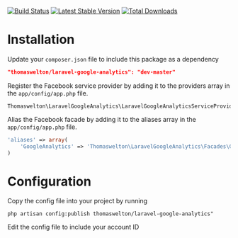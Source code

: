 [![Build Status](https://travis-ci.org/thomaswelton/laravel-facebook.png?branch=master)](https://travis-ci.org/thomaswelton/laravel-facebook)
[![Latest Stable Version](https://poser.pugx.org/thomaswelton/laravel-facebook/v/stable.png)](https://packagist.org/packages/thomaswelton/laravel-facebook)
[![Total Downloads](https://poser.pugx.org/thomaswelton/laravel-facebook/downloads.png)](https://packagist.org/packages/thomaswelton/laravel-facebook)


# Installation

Update your `composer.json` file to include this package as a dependency
```json
"thomaswelton/laravel-google-analytics": "dev-master"
```

Register the Facebook service provider by adding it to the providers array in the `app/config/app.php` file. 
```
Thomaswelton\LaravelGoogleAnalytics\LaravelGoogleAnalyticsServiceProvider
```

Alias the Facebook facade by adding it to the aliases array in the `app/config/app.php` file. 
```php
'aliases' => array(
	'GoogleAnalytics' => 'Thomaswelton\LaravelGoogleAnalytics\Facades\GoogleAnalytics'
)
```

# Configuration

Copy the config file into your project by running
```
php artisan config:publish thomaswelton/laravel-google-analytics"
```

Edit the config file to include your account ID
